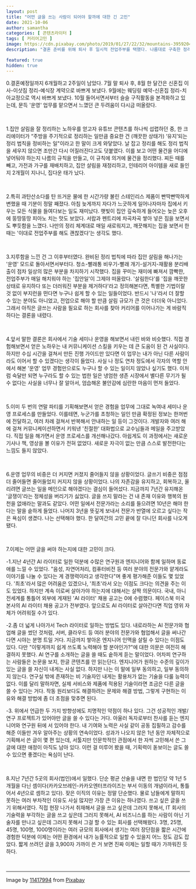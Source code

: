 ```yaml
---
layout: post
title: "어떤 글을 쓰는 사람이 되어야 할까에 대한 긴 고민"
date: 2021-10-06
author: samantha
categories: [ 콘텐츠라이터 ]
tags: [ 커리어고민 ]
image: https://cdn.pixabay.com/photo/2019/01/27/22/32/mountains-3959204_1280.jpg
description: "결혼 준비를 위해 퇴사 후 일시적 전업주부를 택했다. 나름대로 구축한 정리 시스템에 따라 신혼집을 꾸미는 재미에 맛 들이다, 본격적으로 매일같이 반복되는 집안일을 마주하니 먹먹해졌다. 역시 나는 내 가치를 인정받는 글쓰기를 해야겠다. 만 7년간 여러 종류의 글을 써왔다. 그럼 앞으로 어떤 글을 쓰는 사람이 되어야 할까? 고민이 깊다."

featured: true
hidden: true
---
```


0.결혼예정일까지 6개월하고 2주일이 남았다. 7월 말 퇴사 후, 8월 한 달간은 신혼집 이사-이삿짐 정리-예식장 계약으로 바쁘게 보냈다. 9월에는 웨딩링 예약-신혼집 정리-치아교정으로 역시 바쁘게 보냈다. 10월 들어서면서부터 슬슬 구직활동을 본격화하고 있는데, 문득 '운영' 업무를 맡으면서 느꼈던 큰 두려움이 다시금 떠올랐다.

<br/>

1.집안 살림을 잘 정리하는 노하우를 얻고자 유튜브 콘텐츠를 하나씩 섭렵하던 중, 한 크리에이터가 “주방을 주기적으로 정리하는 일만큼 중요한 건 (깨끗한 상태가) ‘유지’되는 정리 법칙을 정비하는 일"이라고 한 말이 크게 와닿았다. 날 잡고 정리를 해도 정리 법칙을 세우지 않으면 조만간 다시 어질러진다고도 덧붙였다. 이를 보고 어떤 물건을 어디에 넣어둬야 하는지 나름의 규칙을 만들고, 이 규칙에 의거에 물건을 정리했다. 찌든 때를 빼고, 가전과 가구를 재배치하고, 집안 살림을 재정리하고, 인테리어 아이템을 새로 들인 지 2개월이 지나니, 집다운 태가 났다.

<br/>

2.특히 과탄산소다를 탄 뜨거운 물에 한 시간가량 불린 스테인리스 제품이 빤딱빤딱하게 변했을 때 기분이 정말 째졌다. 아침 늦게까지 자다가 느긋하게 일어나자마자 집에서 키우는 모든 식물을 들여다보는 일도 재미났다. 햇빛이 집안 깊숙하게 들어오는 늦은 오후에 뚱땅뚱땅 피아노 치는 맛도 보았다. 서랍과 펜트리에 차곡차곡 쌓아 넣은 짐을 보면서도 뿌듯함을 느꼈다. 나만의 정리 체계대로 매일 새로워지고, 깨끗해지는 집을 보면서 한때는 '이대로 전업주부를 해도 괜찮겠다'는 생각도 했다.

<br/>

3.지루함을 느낀 건 그 이후부터였다. 완비된 정리 법칙에 따라 집안 살림을 해나가는 '운영' 모드로 돌아서면서부터다. 청소-빨래통 비우기-빨래 개기-설거지-재활용 분리배출이 점차 일상의 많은 부분을 차지하기 시작했다. 집을 꾸미는 재미에 빠져서 깜빡한, 전업주부가 매일 해치워야 하는 '집안일'이 그제야 떠올랐다. '살림한다'를 '집을 깨끗한 상태로 유지하다 또는 더러워진 부분을 제거하다'라고 정의해본다면, 특별한 기법이랄 것 없이 부지런을 떤다면 누구나 쉽게 할 수 있는 일들이었다. 반드시 '나'라서 더 잘할 수 있는 분야도 아니었고, 전업으로 해야 할 만큼 살림 규모가 큰 것은 더더욱 아니었다. 그래서 아직은 글쓰는 사람을 필요로 하는 회사를 찾아 커리어를 이어나가는 게 바람직하다는 결론을 내렸다.

<br/>

4.앞서 말한 결론은 회사에서 기술 세미나 운영을 해보면서 내린 바와 비슷했다. 직접 경험해보면서 얻은 노하우는 내 커뮤니케이션 스킬을 키우는 데 큰 도움이 된 건 사실이다. 하지만 수십 시간을 걸쳐서 만든 진행 가이드만 있다면 이 업무는 내가 아닌 다른 사람이라도 이어서 할 수 있겠다는 생각이 들었다. 사실 나 정도 연차 정도에서 각자의 역할 안에서 해본 '운영' 업무 경험만으로도 누구나 할 수 있는 일이지 않았나 싶기도 했다. 이처럼 숙달만 되면 누구라도 할 수 있는 법한 일은 냉엄한 생존 시장에서 별다른 무기가 될 수 없다는 사실을 너무나 잘 알아서, 엄습해온 불안감에 심란한 마음이 먼저 들었다.

<br/>

5.이미 두 번의 연말 파티를 기획해보면서 얻은 경험을 업무에 그대로 녹여내 세미나 운영 프로세스를 만들었다. 이를테면, 누군가를 초청하는 일인 만큼 확정된 정보는 한꺼번에 전달하고, 여러 차례 걸쳐서 반복해서 안내하는 일 등이 그것이다. 개발자와 여러 해에 걸쳐 커뮤니케이션하면서 키워낸 '친절한' 대화법으로 교수님들과 메일을 주고받았다. 직접 일을 해가면서 운영 프로세스를 개선해나갔다. 아쉽게도 이 과정에서는 새로운 기사나 책, 영상을 볼 이유가 전혀 없었다. 새로운 자극이 없는 만큼 스스로 발전한다는 느낌도 들지 않았다.

<br/>

6.운영 업무의 비중은 더 커지면 커졌지 줄어들지 않을 상황이었다. 글쓰기 비중은 점점 더 줄어들면 줄어들었지 커지지 않을 상황이었다. 나의 자존감을 유지하고, 회복하고, 올리려면 글쓰는 일을 메인으로 해야겠다는 결심이 들어섰다. 지금까지 7년간 유지해온 '글쟁이'라는 정체성을 버리기가 싫었다. 글을 쓰지 말라는 건 내 존재 이유와 행복의 원천을 없애라는 말과도 같았다. 어떤 일에서 전문가라는 소리를 들으려면 10년은 해야 한다는 말을 숱하게 들었다. 나머지 3년을 뜻깊게 보내서 전문가 반열에 오르고 싶다는 작은 욕심이 생겼다. 나는 선택해야 했다. 한 달여간의 고민 끝에 잘 다니던 회사를 나오게 됐다.

<br/>

7.이제는 어떤 글을 써야 하는지에 대한 고민이 크다.

-1.지난 4년간 AI 라이터로 일한 덕분에 수많은 연구원과 엔지니어와 함께 일하며 동료애를 느낄 수 있었다. "음성, 자연어처리, 컴퓨터비전 등 여러 분야의 전문가와 얕게라도 이야기를 나눌 수 있다는 게 경쟁력이라고 생각한다"며 좋게 평가해준 이들도 몇 있었다. '최초'라서 많은 어려움은 있겠으나, '최초'라서 오는 이점도 크다는 의견을 주는 이도 있었다. 하지만 계속 이로써 살아가야 하는지에 대해서는 살짝 의문이다. 국내, 아니 전세계를 통틀어 외부에 게재된 'AI 라이터' 채용 공고는 0에 수렴했다. 페이스북 미국 본사의 AI 라이터 채용 공고가 전부였다. 앞으로도 AI 라이터로 살아간다면 직업 영위 자체가 어려워질 수가 있다.

-2.좀 더 넓게 나아가서 Tech 라이터로 일하는 방법도 있다. 내로라하는 AI 전문가와 협업해 글을 썼던 것처럼, 서버, 클라우드 등 여러 분야의 전문가와 협업해서 글을 써나간다면 시야는 분명 트일 거다. 지금까지 쌓아온 엔지니어 인맥을 살릴 수 있다는 이점도 있다. 다만 "이렇게까지 쉽게 쓰도록 노력해야 할 분야인가?"에 대한 의문은 여전히 해결하지 못했다. AI 연구를 소개하는 글을 쓸 때도 숱하게 듣는 말이었다. 어차피 연구하는 사람들은 논문을 보지, 한글 콘텐츠를 안 읽는단다. 엔지니어가 원하는 수준의 깊이가 있는 글을 쓸 자신이 내게는 사실 없다. 하지만 나는 이 말에 일부 동의하고, 일부 동의하지 않는다. 연구실 밖에 존재하는 비 기술자인 내게는 활용처가 없는 기술을 다룰 능력이 없다. 이를 달리 말하자면, 실제 서비스와 제품에 적용된 기술이라면 조금은 다른 글을 쓸 수 있다는 거다. 작동 원리보다도 해결하려는 문제와 해결 방법, 그렇게 구현하는 이유와 해결 방법에 좀 더 초점을 맞추면 된다.

-3. 위에서 언급한 두 가지 방향성에도 치명적인 약점이 하나 있다. 그건 성공적인 개발/연구 프로젝트가 있어야만 글을 쓸 수 있다는 거다. 아울러 독자로부터 찬사를 듣는 엔지니어와 연구원 뒤에 서 있어야 한다. 내 기여와 노력은 사실 같이 공동 집필하고 감수를 해준 이들만 겨우 알아주는 상황의 연속이었다. 성과가 나오지 않은 1년 동안 자체적으로 기획해서 쓴 글이 몇 편 있는데, 서툴지만 인문학적인 관점에서 한 자씩 고민해서 쓴 그 글에 대한 애정이 아직도 남아 있다. 이런 걸 미루어 봤을 때, 기획력이 돋보이는 글도 쓸 수 있으면 좋겠다는 욕심이 난다.

<br/>

8.지난 7년간 5곳의 회사(법인)에서 일했다. 단순 평균 산술을 내면 한 법인당 약 1년 5개월을 다닌 셈이다(카카오브레인-카카오엔터프라이즈는 부서 이동의 개념이라서, 통틀어서 4년으로 셈하고 있다). 잦은 이직의 이유는 정말 단순했다. 물로 남들에게 말하지 못하는 여러 부차적인 이유도 사실 많지만 가장 큰 이유는 하나였다. 쓰고 싶은 글을 쓰기 위해서였다. 직접 현장 나가서 취재해서 글을 쓰고 싶은데 그러지 못해서, IT 회사의 기술력을 부각하는 글을 쓰고 싶은데 그러지 못해서, AI 비즈니스를 하는 사람이 아닌 기술자를 만나고 싶은데 그러지 못해서 그걸 할 수 있는 회사를 선택해왔다. 3명, 25명, 45명, 100명, 1000명이라는 여러 규모의 회사에서 생기는 여러 장단점을 짧은 시간에 경험한 덕분에 이제는 어떤 환경에서 내가 능률적으로 일할 수 있을지 어느 정도 감도 잡았다. 짧게 쓰려던 글을 3,900자 가까이 쓴 거 보면 진짜 이제는 일할 때가 가까워진 듯하다.

<br/>

-----------

Image by [11417994](https://pixabay.com/users/11417994-11417994/?utm_source=link-attribution&utm_medium=referral&utm_campaign=image&utm_content=3959204) from [Pixabay](https://pixabay.com/?utm_source=link-attribution&utm_medium=referral&utm_campaign=image&utm_content=3959204)
